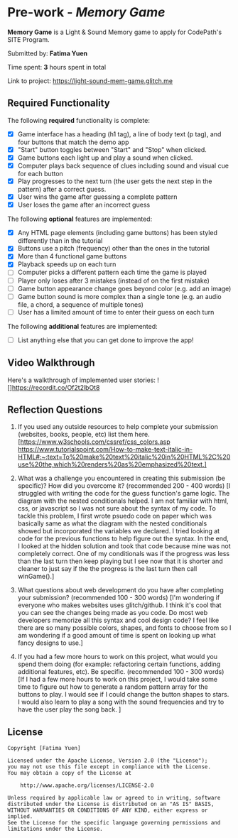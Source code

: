 # Pre-work - *Memory Game*

**Memory Game** is a Light & Sound Memory game to apply for CodePath's SITE Program. 

Submitted by: **Fatima Yuen**

Time spent: **3** hours spent in total

Link to project: https://light-sound-mem-game.glitch.me



## Required Functionality

The following **required** functionality is complete:

* [x] Game interface has a heading (h1 tag), a line of body text (p tag), and four buttons that match the demo app
* [x] "Start" button toggles between "Start" and "Stop" when clicked. 
* [x] Game buttons each light up and play a sound when clicked. 
* [x] Computer plays back sequence of clues including sound and visual cue for each button
* [x] Play progresses to the next turn (the user gets the next step in the pattern) after a correct guess. 
* [x] User wins the game after guessing a complete pattern
* [x] User loses the game after an incorrect guess

The following **optional** features are implemented:

* [x] Any HTML page elements (including game buttons) has been styled differently than in the tutorial
* [x] Buttons use a pitch (frequency) other than the ones in the tutorial
* [x] More than 4 functional game buttons
* [x] Playback speeds up on each turn
* [ ] Computer picks a different pattern each time the game is played
* [ ] Player only loses after 3 mistakes (instead of on the first mistake)
* [ ] Game button appearance change goes beyond color (e.g. add an image)
* [ ] Game button sound is more complex than a single tone (e.g. an audio file, a chord, a sequence of multiple tones)
* [ ] User has a limited amount of time to enter their guess on each turn

The following **additional** features are implemented:

- [ ] List anything else that you can get done to improve the app!

## Video Walkthrough

Here's a walkthrough of implemented user stories:
![]https://recordit.co/Of2t2lbOt8


## Reflection Questions
1. If you used any outside resources to help complete your submission (websites, books, people, etc) list them here. 
[https://www.w3schools.com/cssref/css_colors.asp 
https://www.tutorialspoint.com/How-to-make-text-italic-in-HTML#:~:text=To%20make%20text%20italic%20in%20HTML%2C%20use%20the,which%20renders%20as%20emphasized%20text.]

2. What was a challenge you encountered in creating this submission (be specific)? How did you overcome it? (recommended 200 - 400 words) 
[I struggled with writing the code for the guess function's game logic. The diagram with the nested conditionals helped. I am not familiar with 
html, css, or javascript so I was not sure about the syntax of my code. To tackle this problem, I first wrote psuedo code on paper which was basically 
same as what the diagram with the nested conditionals showed but incorporated the variables we declared. I tried looking at code for the previous functions to help figure out the syntax. 
In the end, I looked at the hidden solution and took that code because mine was not completely correct. One of my conditionals was if the progress was less than the last turn then keep
playing but I see now that it is shorter and cleaner to just say if the the progress is the last turn then call winGame().]

3. What questions about web development do you have after completing your submission? (recommended 100 - 300 words) 
[I'm wondering if everyone who makes websites uses glitch/github. I think it's cool that you can see the changes being made as you code. Do most web developers memorize all this syntax and cool design code?
I feel like there are so many possible colors, shapes, and fonts to choose from so I am wondering if a good amount of time is spent on looking up what fancy designs to use.]

4. If you had a few more hours to work on this project, what would you spend them doing (for example: refactoring certain functions, adding additional features, etc). Be specific. (recommended 100 - 300 words) 
[If I had a few more hours to work on this project, I would take some time to figure out how to generate a random pattern array for the buttons to play. I would see if I could change the button shapes to stars.
I would also learn to play a song with the sound frequencies and try to have the user play the song back. ]



## License

    Copyright [Fatima Yuen]

    Licensed under the Apache License, Version 2.0 (the "License");
    you may not use this file except in compliance with the License.
    You may obtain a copy of the License at

        http://www.apache.org/licenses/LICENSE-2.0

    Unless required by applicable law or agreed to in writing, software
    distributed under the License is distributed on an "AS IS" BASIS,
    WITHOUT WARRANTIES OR CONDITIONS OF ANY KIND, either express or implied.
    See the License for the specific language governing permissions and
    limitations under the License.
